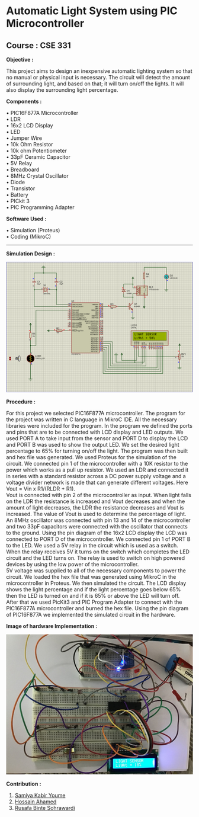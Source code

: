 # Automatic Light System using PIC Microcontroller

## Course : CSE 331 

**Objective :**

This project aims to design an inexpensive automatic lighting system so that no manual or physical input is necessary. The circuit will detect the amount of surrounding light, and based on that; it will turn on/off the lights. It will also display the surrounding light percentage. 

**Components :**

•	PIC16F877A Microcontroller\
•	LDR\
•	16x2 LCD Display\
•	LED\
•	Jumper Wire\
•	10k Ohm Resistor\
•	10k ohm  Potentiometer\
•	33pF Ceramic Capacitor\
•	5V Relay\
•	Breadboard\
•	8MHz Crystal Oscillator\
•	Diode\
•	Transistor\
•	Battery\
•	PICkit 3\
•	PIC Programming Adapter

**Software Used :**

•	Simulation (Proteus)\
•	Coding (MikroC)

---

**Simulation Design :**

![Simulation](Images/3.png)

**Procedure :**

For this project we selected PIC16F877A microcontroller. The program for the project was written in C language in MikroC IDE. All the necessary libraries were included for the program. In the program we defined the ports and pins that are to be connected with LCD display and LED outputs. We used PORT A to take input from the sensor and PORT D to display the LCD and PORT B was used to show the output LED. We set the desired light percentage to 65% for turning on/off the light. The program was then built and hex file was generated. We used Proteus for the simulation of the circuit. We connected pin 1 of the microcontroller with a 10K resistor to the power which works as a pull up resistor. We used an LDR and connected it in series with a standard resistor across a DC power supply voltage and a voltage divider network is made that can generate different voltages. Here Vout = Vin x R1/(RLDR + R1).\
Vout is connected with pin 2 of the microcontroller as input. When light falls on the LDR the resistance is increased and Vout decreases and when the amount of light decreases, the LDR the resistance decreases and Vout is increased. The value of Vout is used to determine the percentage of light.  An 8MHz oscillator was connected with pin 13 and 14 of the microcontroller and two 33pF capacitors were connected with the oscillator that connects to the ground. Using the pin diagram of the 16x2 LCD display the LCD was connected to PORT D of the microcontroller. We connected pin 1 of PORT B to the LED. We used a 5V relay in the circuit which is used as a switch. When the relay receives 5V it turns on the switch which completes the LED circuit and the LED turns on. The relay is used to switch on high powered devices by using the low power of the microcontroller.\
5V voltage was supplied to all of the necessary components to power the circuit. We loaded the hex file that was generated using MikroC in the microcontroller in Proteus. We then simulated the circuit. The LCD display shows the light percentage and if the light percentage goes below 65% then the LED is turned on and if it is 65% or above the LED will turn off. After that we used PicKit3 and PIC Program Adapter to connect with the PIC16F877A microcontroller and burned the hex file. Using the pin diagram of PIC16F877A we implemented the simulated circuit in the hardware.


**Image of hardware Implementation :**

![Implemented picture](Images/4.jpg)


**Contribution :**
1. [Samiya Kabir Youme](https://github.com/Youme01)
2. [Hossain Ahamed](https://github.com/ALVI0017)
3. [Rusafa Binte Sohrawardi](https://github.com/)
